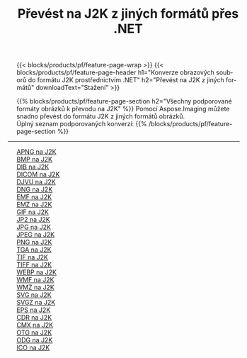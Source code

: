 ﻿---
title: Převést na J2K z jiných formátů přes .NET 
weight: 3920
url: /cs/net/conversion/to/j2k 
lang: cs
langdirlevel: 2
locales: zh-hans,ja,it,ru,de,es,fr,nl,id,lt,pl,pt,vi,tr,ko,zh-hant,ar,hi,th,sv,cs,uk,he
description: Pomocí Aspose.Imaging můžete snadno převést na J2K z jiných formátů
---

{{< blocks/products/pf/feature-page-wrap >}}
{{< blocks/products/pf/feature-page-header h1="Konverze obrazových souborů do formátu J2K prostřednictvím .NET" h2="Převést na J2K z jiných formátů" downloadText="Stažení" >}}


{{% blocks/products/pf/feature-page-section  h2="Všechny podporované formáty obrázků k převodu na J2K" %}}
Pomocí Aspose.Imaging můžete snadno převést do formátu J2K z jiných formátů obrázků.
<br/>
Úplný seznam podporovaných konverzí:
{{% /blocks/products/pf/feature-page-section %}}
<div class="container-fluid productfamilypage bg-gray">
    <div class="convertypes bg-gray agp-content section">
        <div class="container">
		<hr style="margin-left:-20px;"/>
		<div class="row other-converters">
		    <div class='col-md-2 other-converter remove-lp remove-rp'><a href="/imaging/cs/net/conversion/apng-to-j2k" >APNG na J2K</a></div>
<div class='col-md-2 other-converter remove-lp remove-rp'><a href="/imaging/cs/net/conversion/bmp-to-j2k" >BMP na J2K</a></div>
<div class='col-md-2 other-converter remove-lp remove-rp'><a href="/imaging/cs/net/conversion/dib-to-j2k" >DIB na J2K</a></div>
<div class='col-md-2 other-converter remove-lp remove-rp'><a href="/imaging/cs/net/conversion/dicom-to-j2k" >DICOM na J2K</a></div>
<div class='col-md-2 other-converter remove-lp remove-rp'><a href="/imaging/cs/net/conversion/djvu-to-j2k" >DJVU na J2K</a></div>
<div class='col-md-2 other-converter remove-lp remove-rp'><a href="/imaging/cs/net/conversion/dng-to-j2k" >DNG na J2K</a></div>
<div class='col-md-2 other-converter remove-lp remove-rp'><a href="/imaging/cs/net/conversion/emf-to-j2k" >EMF na J2K</a></div>
<div class='col-md-2 other-converter remove-lp remove-rp'><a href="/imaging/cs/net/conversion/emz-to-j2k" >EMZ na J2K</a></div>
<div class='col-md-2 other-converter remove-lp remove-rp'><a href="/imaging/cs/net/conversion/gif-to-j2k" >GIF na J2K</a></div>
<div class='col-md-2 other-converter remove-lp remove-rp'><a href="/imaging/cs/net/conversion/jp2-to-j2k" >JP2 na J2K</a></div>
<div class='col-md-2 other-converter remove-lp remove-rp'><a href="/imaging/cs/net/conversion/jpg-to-j2k" >JPG na J2K</a></div>
<div class='col-md-2 other-converter remove-lp remove-rp'><a href="/imaging/cs/net/conversion/jpeg-to-j2k" >JPEG na J2K</a></div>
<div class='col-md-2 other-converter remove-lp remove-rp'><a href="/imaging/cs/net/conversion/png-to-j2k" >PNG na J2K</a></div>
<div class='col-md-2 other-converter remove-lp remove-rp'><a href="/imaging/cs/net/conversion/tga-to-j2k" >TGA na J2K</a></div>
<div class='col-md-2 other-converter remove-lp remove-rp'><a href="/imaging/cs/net/conversion/tif-to-j2k" >TIF na J2K</a></div>
<div class='col-md-2 other-converter remove-lp remove-rp'><a href="/imaging/cs/net/conversion/tiff-to-j2k" >TIFF na J2K</a></div>
<div class='col-md-2 other-converter remove-lp remove-rp'><a href="/imaging/cs/net/conversion/webp-to-j2k" >WEBP na J2K</a></div>
<div class='col-md-2 other-converter remove-lp remove-rp'><a href="/imaging/cs/net/conversion/wmf-to-j2k" >WMF na J2K</a></div>
<div class='col-md-2 other-converter remove-lp remove-rp'><a href="/imaging/cs/net/conversion/wmz-to-j2k" >WMZ na J2K</a></div>
<div class='col-md-2 other-converter remove-lp remove-rp'><a href="/imaging/cs/net/conversion/svg-to-j2k" >SVG na J2K</a></div>
<div class='col-md-2 other-converter remove-lp remove-rp'><a href="/imaging/cs/net/conversion/svgz-to-j2k" >SVGZ na J2K</a></div>
<div class='col-md-2 other-converter remove-lp remove-rp'><a href="/imaging/cs/net/conversion/eps-to-j2k" >EPS na J2K</a></div>
<div class='col-md-2 other-converter remove-lp remove-rp'><a href="/imaging/cs/net/conversion/cdr-to-j2k" >CDR na J2K</a></div>
<div class='col-md-2 other-converter remove-lp remove-rp'><a href="/imaging/cs/net/conversion/cmx-to-j2k" >CMX na J2K</a></div>
<div class='col-md-2 other-converter remove-lp remove-rp'><a href="/imaging/cs/net/conversion/otg-to-j2k" >OTG na J2K</a></div>
<div class='col-md-2 other-converter remove-lp remove-rp'><a href="/imaging/cs/net/conversion/odg-to-j2k" >ODG na J2K</a></div>
<div class='col-md-2 other-converter remove-lp remove-rp'><a href="/imaging/cs/net/conversion/ico-to-j2k" >ICO na J2K</a></div>
                </div>
        </div>
    </div>
</div>
<br/>

